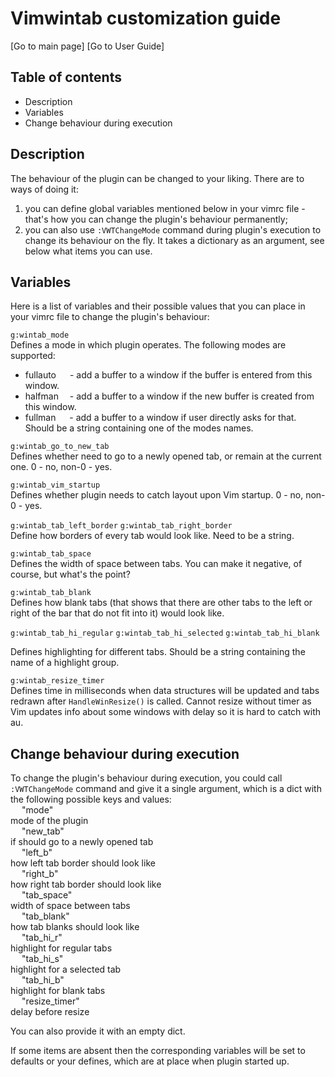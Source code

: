 Vimwintab customization guide
=============================

[Go to main page] [Go to User Guide]

Table of contents
-----------------

* Description
* Variables
* Change behaviour during execution

Description
-----------

The behaviour of the plugin can be changed to your liking. There are to ways of doing it:
1) you can define global variables mentioned below in your vimrc file - that's how you can change the plugin's behaviour permanently;
2) you can also use `:VWTChangeMode` command during plugin's execution to change its behaviour on the fly. It takes a dictionary as an argument, see below what items you can use.

Variables
---------

Here is a list of variables and their possible values that you can place in your vimrc file to change the plugin's behaviour:

`g:wintab_mode`<br>
Defines a mode in which plugin operates. The following modes are supported:
* fullauto &emsp; - add a buffer to a window if the buffer is entered from this window.
* halfman &emsp;- add a buffer to a window if the new buffer is created from this window.
* fullman &emsp; - add a buffer to a window if user directly asks for that.<br>
Should be a string containing one of the modes names.

`g:wintab_go_to_new_tab`<br>
Defines whether need to go to a newly opened tab, or remain at the current one. 0 - no, non-0 - yes.

`g:wintab_vim_startup`<br>
Defines whether plugin needs to catch layout upon Vim startup. 0 - no, non-0 - yes.

`g:wintab_tab_left_border`
`g:wintab_tab_right_border`<br>
Define how borders of every tab would look like. Need to be a string.

`g:wintab_tab_space`<br>
Defines the width of space between tabs. You can make it negative, of course, but what's the point?

`g:wintab_tab_blank`<br>
Defines how blank tabs (that shows that there are other tabs to the left or right of the bar that do not fit into it) would look like.

`g:wintab_tab_hi_regular`
`g:wintab_tab_hi_selected`
`g:wintab_tab_hi_blank`<br>

Defines highlighting for different tabs. Should be a string containing the name of a highlight group.

`g:wintab_resize_timer`<br>
Defines time in milliseconds when data structures will be updated and tabs redrawn after `HandleWinResize()` is called. Cannot resize without timer as Vim updates info about some windows with delay so it is hard to catch with au.


Change behaviour during execution
---------------------------------

To change the plugin's behaviour during execution, you could call `:VWTChangeMode` command and give it a single argument, which is a dict with the following possible keys and values:<br>
&emsp;    "mode"<br>mode of the plugin<br>
&emsp;    "new_tab"<br>if should go to a newly opened tab<br>
&emsp;    "left_b"<br>how left tab border should look like<br>
&emsp;    "right_b"<br>how right tab border should look like<br>
&emsp;    "tab_space"<br>width of space between tabs<br>
&emsp;    "tab_blank"<br>how tab blanks should look like<br>
&emsp;    "tab_hi_r"<br>highlight for regular tabs<br>
&emsp;    "tab_hi_s"<br>highlight for a selected tab<br>
&emsp;    "tab_hi_b"<br>highlight for blank tabs<br>
&emsp;    "resize_timer"<br>delay before resize<br>

You can also provide it with an empty dict. 

If some items are absent then the corresponding variables will be set to defaults or your defines, which are at place when plugin started up.
